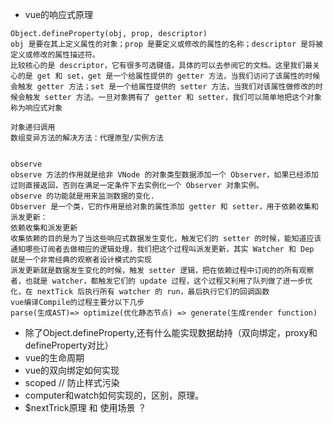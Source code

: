 - vue的响应式原理
  

```
Object.defineProperty(obj, prop, descriptor)
obj 是要在其上定义属性的对象；prop 是要定义或修改的属性的名称；descriptor 是将被定义或修改的属性描述符。
比较核心的是 descriptor，它有很多可选键值，具体的可以去参阅它的文档。这里我们最关心的是 get 和 set，get 是一个给属性提供的 getter 方法，当我们访问了该属性的时候会触发 getter 方法；set 是一个给属性提供的 setter 方法，当我们对该属性做修改的时候会触发 setter 方法。一旦对象拥有了 getter 和 setter，我们可以简单地把这个对象称为响应式对象

对象递归调用
数组变异方法的解决方法：代理原型/实例方法


observe
observe 方法的作用就是给非 VNode 的对象类型数据添加一个 Observer，如果已经添加过则直接返回，否则在满足一定条件下去实例化一个 Observer 对象实例。
observe 的功能就是用来监测数据的变化.
Observer 是一个类，它的作用是给对象的属性添加 getter 和 setter，用于依赖收集和派发更新：
依赖收集和派发更新
收集依赖的目的是为了当这些响应式数据发生变化，触发它们的 setter 的时候，能知道应该通知哪些订阅者去做相应的逻辑处理，我们把这个过程叫派发更新，其实 Watcher 和 Dep 就是一个非常经典的观察者设计模式的实现
派发更新就是数据发生变化的时候，触发 setter 逻辑，把在依赖过程中订阅的的所有观察者，也就是 watcher，都触发它们的 update 过程，这个过程又利用了队列做了进一步优化，在 nextTick 后执行所有 watcher 的 run，最后执行它们的回调函数
vue编译Compile的过程主要分以下几步
parse(生成AST)=> optimize(优化静态节点) => generate(生成render function)

```
- 除了Object.defineProperty,还有什么能实现数据劫持（双向绑定，proxy和defineProperty对比）
- vue的生命周期
- vue的双向绑定如何实现
- scoped // 防止样式污染
- computer和watch如何实现的，区别，原理。
- $nextTrick原理 和 使用场景 ？
